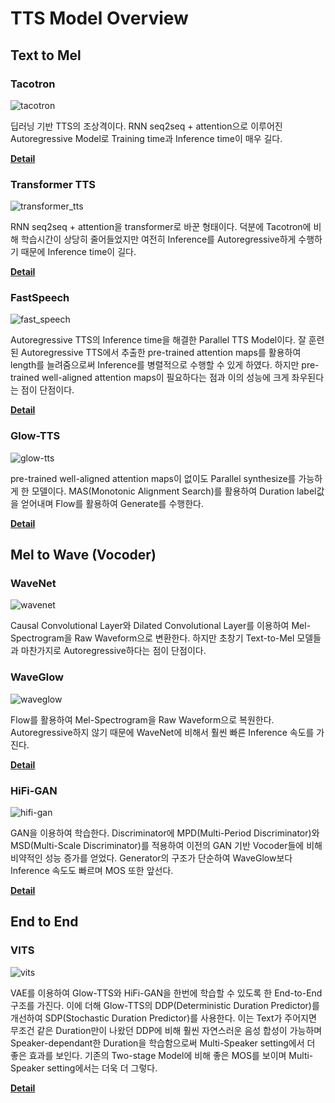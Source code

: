 # TTS Model Overview

## Text to Mel

### Tacotron

![tacotron](./tacotron.png)

딥러닝 기반 TTS의 조상격이다. RNN seq2seq + attention으로 이루어진 Autoregressive Model로 Training time과 Inference time이 매우 길다.

[**Detail**](https://ta.wiki.42maru.com/doc/tts-transformer-tts-3EPXURCo0n#h-tacotron)

### Transformer TTS

![transformer_tts](./transformer_tts.png)

RNN seq2seq + attention을 transformer로 바꾼 형태이다. 덕분에 Tacotron에 비해 학습시간이 상당히 줄어들었지만 여전히 Inference를 Autoregressive하게 수행하기 때문에 Inference time이 길다.

[**Detail**](https://ta.wiki.42maru.com/doc/tts-transformer-tts-3EPXURCo0n#h-transformer-tts)

### FastSpeech

![fast_speech](./fast_speech.png)

Autoregressive TTS의 Inference time을 해결한 Parallel TTS Model이다. 잘 훈련된 Autoregressive TTS에서 추출한 pre-trained attention maps를 활용하여 length를 늘려줌으로써 Inference를 병렬적으로 수행할 수 있게 하였다. 하지만 pre-trained well-aligned attention maps이 필요하다는 점과 이의 성능에 크게 좌우된다는 점이 단점이다.

[**Detail**](https://ta.wiki.42maru.com/doc/glow-tts-6gPOdk4KEv#h-fastspeech)

### Glow-TTS

![glow-tts](./glow-tts.png)

pre-trained well-aligned attention maps이 없이도 Parallel synthesize를 가능하게 한 모델이다. MAS(Monotonic Alignment Search)를 활용하여 Duration label값을 얻어내며 Flow를 활용하여 Generate를 수행한다.

[**Detail**](https://ta.wiki.42maru.com/doc/glow-tts-6gPOdk4KEv)

## Mel to Wave (Vocoder)

### WaveNet

![wavenet](./wavenet.png)

Causal Convolutional Layer와 Dilated Convolutional Layer를 이용하여 Mel-Spectrogram을 Raw Waveform으로 변환한다. 하지만 초창기 Text-to-Mel 모델들과 마찬가지로 Autoregressive하다는 점이 단점이다.

### WaveGlow

![waveglow](./waveglow.png)

Flow를 활용하여 Mel-Spectrogram을 Raw Waveform으로 복원한다. Autoregressive하지 않기 때문에 WaveNet에 비해서 훨씬 빠른 Inference 속도를 가진다.

[**Detail**](https://ta.wiki.42maru.com/doc/waveglow-flow-based-generative-model-detail-lUgGWhut55)

### HiFi-GAN

![hifi-gan](./hifi-gan.png)

GAN을 이용하여 학습한다. Discriminator에 MPD(Multi-Period Discriminator)와 MSD(Multi-Scale Discriminator)를 적용하여 이전의 GAN 기반 Vocoder들에 비해 비약적인 성능 증가를 얻었다. Generator의 구조가 단순하여 WaveGlow보다 Inference 속도도 빠르며 MOS 또한 앞선다.

[**Detail**](https://ta.wiki.42maru.com/doc/hifi-gan-ptkWHUOgcA)

## End to End

### VITS

![vits](./vits.png)

VAE를 이용하여 Glow-TTS와 HiFi-GAN을 한번에 학습할 수 있도록 한 End-to-End 구조를 가진다. 이에 더해 Glow-TTS의 DDP(Deterministic Duration Predictor)를 개선하여 SDP(Stochastic Duration Predictor)를 사용한다. 이는 Text가 주어지면 무조건 같은 Duration만이 나왔던 DDP에 비해 훨씬 자연스러운 음성 합성이 가능하며 Speaker-dependant한 Duration을 학습함으로써 Multi-Speaker setting에서 더 좋은 효과를 보인다. 기존의 Two-stage Model에 비해 좋은 MOS를 보이며 Multi-Speaker setting에서는 더욱 더 그렇다.

[**Detail**](https://ta.wiki.42maru.com/doc/vits-itZ6cbbuWx)
